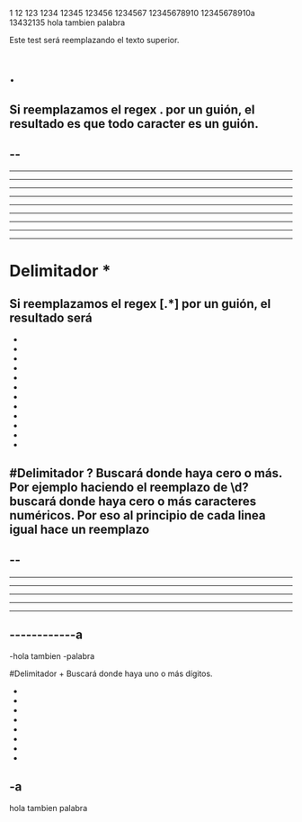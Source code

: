 1
12
123
1234
12345
123456
1234567
12345678910
12345678910a
13432135
hola tambien
palabra

Este test será reemplazando el texto superior.

# . 
Si reemplazamos el regex **.** por un guión, el resultado es que todo caracter es un guión.
-
--
---
----
-----
------
-------
-----------
------------
--------
------------
-------

# Delimitador * 

Si reemplazamos el regex **[.*]** por un guión, el resultado será  
-
-
-
-
-
-
-
-
-
-
-
-
-
#Delimitador ?
Buscará donde haya cero o más. Por ejemplo haciendo el reemplazo de **\d?** buscará donde haya cero o más caracteres numéricos. Por eso al principio de cada linea igual hace un reemplazo
-
--
---
----
-----
------
-------
-----------
------------a
--------
-hola tambien
-palabra

#Delimitador +
Buscará donde haya uno o más dígitos. 

-
-
-
-
-
-
-
-
-a
-
hola tambien
palabra